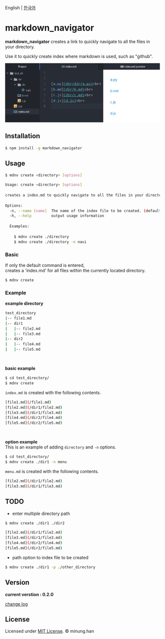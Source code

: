 English | [한국어](README-KR.md)

# markdown_navigator

**markdown_navigator** creates a link to quickly navigate to all the files in your directory.

Use it to quickly create index where markdown is used, such as "github".

![example](example.PNG)

## Installation 
```bash
$ npm install -g markdown_navigator
```
## Usage
```bash
$ mdnv create <directory> [options]
```
```bash
Usage: create <directory> [options]

creates a index.md to quickly navigate to all the files in your directory.

Options:
  -n, --name [name]  The name of the index file to be created. (default: "index")
  -h, --help         output usage information

  Examples:

    $ mdnv create ./directory
    $ mdnv create ./directory -n navi
```


### Basic
If only the default command is entered,  
creates a 'index.md' for all files within the currently located directory.
```bash
$ mdnv create
```


### Example  
**example directory**
```bash
test_directory
|-- file1.md
|-- dir1
|   |-- file2.md
|   |-- file3.md
|-- dir2
|   |-- file4.md
|   |-- file5.md
```
<br/>

**basic example**
```bash
$ cd test_directory/
$ mdnv create
```
`index.md` is created with the following contents.
```bash
[file1.md](/file1.md)  
[file2.md](/dir1/file2.md)  
[file3.md](/dir1/file3.md)  
[file4.md](/dir2/file4.md)  
[file5.md](/dir2/file5.md)
```
<br/>  

**option example**  
This is an example of adding `directory` and `-n` options.
```bash
$ cd test_directory/
$ mdnv create ./dir1 -n menu
```
`menu.md` is created with the following contents.
```bash
[file2.md](/dir1/file2.md)
[file3.md](/dir1/file3.md)
```

## TODO
- enter multiple directory path
```bash
$ mdnv create ./dir1 ./dir2
```
```bash
[file2.md](/dir1/file2.md)
[file3.md](/dir1/file3.md)
[file4.md](/dir2/file4.md)
[file5.md](/dir2/file5.md)
```

- path option to index file to be created
```bash
$ mdnv create ./dir1 -p ./other_directory
```

## Version

**current verstion : 0.2.0**  

[change log](CHANGELOG.md)

## License

Licensed under [MIT License](LICENSE). © minung.han
